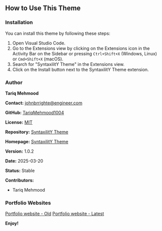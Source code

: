 ## How to Use This Theme

### Installation

You can install this theme by following these steps:

1. Open Visual Studio Code.
2. Go to the Extensions view by clicking on the Extensions icon in the Activity Bar on the Sidebar or pressing `Ctrl+Shift+X` (Windows, Linux) or `Cmd+Shift+X` (macOS).
3. Search for "SyntaxilitY Theme" in the Extensions view.
4. Click on the Install button next to the SyntaxilitY Theme extension.

### Author

**Tariq Mehmood**

**Contact:** johnbrrighte@engineer.com

**GitHub:** [TariqMehmood1004](https://github.com/TariqMehmood1004)

**License:** [MIT](https://opensource.org/licenses/MIT)

**Repository:** [SyntaxilitY Theme](https://github.com/TariqMehmood1004/syntaxility-color-theme.git)

**Homepage:** [SyntaxilitY Theme](https://github.com/TariqMehmood1004/syntaxility-color-theme.git)

**Version:** 1.0.2

**Date:** 2025-03-20

**Status:** Stable

**Contributors:**

* Tariq Mehmood

### Portfolio Websites
[Portfolio website - Old](https://tariqmehmood1004.github.io/)
[Portfolio website - Latest](https://tariq-mehmood-portfolio.vercel.app/)

**Enjoy!**
